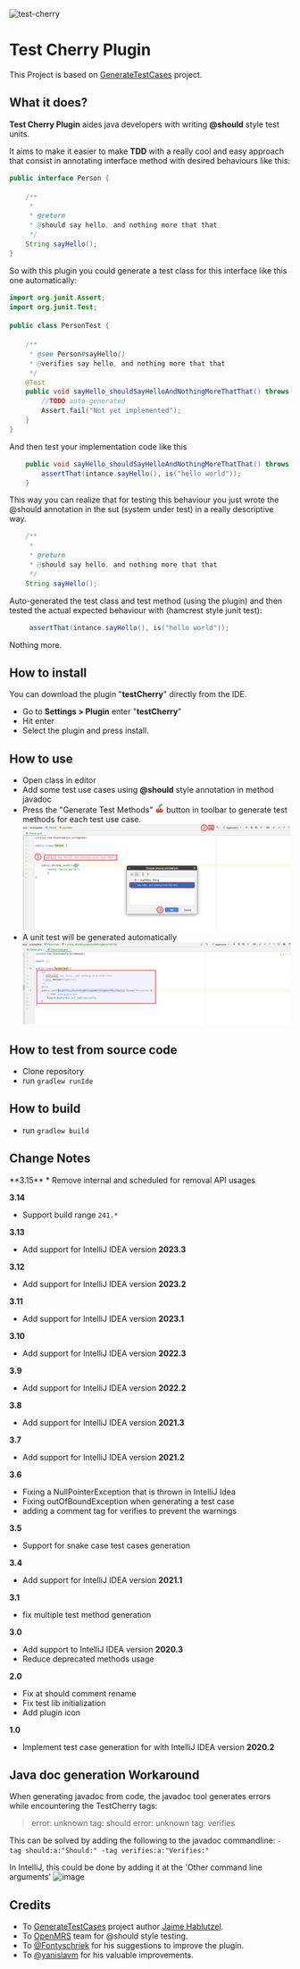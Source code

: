 ![test-cherry](https://socialify.git.ci/Hazem-Ben-Khalfallah/test-cherry/image?description=1&descriptionEditable=An%20Intellij%20Plugin%20that%20generates%20unit%20test%20methods%20from%20%40should%20tags%20in%20methods%20javadoc&font=Source%20Code%20Pro&language=1&logo=https%3A%2F%2Fgithub.com%2FHazem-Ben-Khalfallah%2Ftest-cherry%2Fraw%2Fmaster%2Fsnapshots%2Fcherry.png&owner=1&pattern=Brick%20Wall&stargazers=1&theme=Dark)

<h1>Test Cherry  Plugin </h1>

This Project is based on <a href="https://github.com/hablutzel1/GenerateTestCases">GenerateTestCases</a> project.


<h2>What it does?</h2>

**Test Cherry Plugin** aides java developers with writing **@should** style test units.

It aims to make it easier to make **TDD** with a really cool and easy approach that consist in
 annotating interface method with desired behaviours like this:
```java
public interface Person {

    /**
     *
     * @return
     * @should say hello, and nothing more that that
     */
    String sayHello();
}
```

So with this plugin you could generate a test class for this interface like this one automatically:
```java
import org.junit.Assert;
import org.junit.Test;

public class PersonTest {

	/**
	 * @see Person#sayHello()
	 * @verifies say hello, and nothing more that that
	 */
	@Test
	public void sayHello_shouldSayHelloAndNothingMoreThatThat() throws Exception {
		//TODO auto-generated
		Assert.fail("Not yet implemented");
	}
}
```

And then test your implementation code like this
```java
    public void sayHello_shouldSayHelloAndNothingMoreThatThat() throws Exception {
        assertThat(intance.sayHello(), is("hello world"));
    }
```

This way you can realize that for testing this behaviour you just wrote the @should annotation in the sut (system under test) in a really
descriptive way.
```java
    /**
     *
     * @return
     * @should say hello, and nothing more that that
     */
    String sayHello();
```
Auto-generated the test class and test method (using the plugin) and then tested the actual expected behaviour with (hamcrest style junit test):
```java
     assertThat(intance.sayHello(), is("hello world"));
```
Nothing more.

<h2>How to install</h2>

You can download the plugin "**testCherry**" directly from the IDE. 
* Go to **Settings > Plugin** enter "**testCherry**" 
* Hit enter 
* Select the plugin and press install.

<h2>How to use</h2>

* Open class in editor
* Add some test use cases using **@should** style annotation in method javadoc
* Press the "Generate Test Methods" ![logo](src/main/resources/images/logo.png) button in toolbar to generate test methods for each test use case.
![logo](snapshots/cherryTest_image1.png)
* A unit test will be generated automatically
![logo](snapshots/cherryTest_image2.png)

<h2>How to test from source code</h2>

* Clone repository
* run ```gradlew runIde```


<h2>How to build</h2>

* run ```gradlew build```

<h2>Change Notes</h2>
**3.15**
* Remove  internal and scheduled for removal API usages

**3.14**
* Support build range `241.*`

**3.13**
* Add support for IntelliJ IDEA version **2023.3**

**3.12**
* Add support for IntelliJ IDEA version **2023.2**

**3.11**
* Add support for IntelliJ IDEA version **2023.1**

**3.10**
* Add support for IntelliJ IDEA version **2022.3**

**3.9**
* Add support for IntelliJ IDEA version **2022.2**

**3.8**
* Add support for IntelliJ IDEA version **2021.3**

**3.7**
* Add support for IntelliJ IDEA version **2021.2**

**3.6**
* Fixing a NullPointerException that is thrown in IntelliJ Idea
* Fixing outOfBoundException when generating a test case
* adding a comment tag for verifies to prevent the warnings

**3.5**
* Support for snake case test cases generation

**3.4**
* Add support for IntelliJ IDEA version **2021.1**

**3.1**
* fix multiple test method generation

**3.0**
* Add support to IntelliJ IDEA version **2020.3**
* Reduce deprecated methods usage 

**2.0**
* Fix at should comment rename
* Fix test lib initialization
* Add plugin icon

**1.0**
* Implement test case generation for with IntelliJ IDEA version **2020.2**

<h2>Java doc generation Workaround</h2>
When generating javadoc from code, the javadoc tool generates errors while encountering the TestCherry tags:

> error: unknown tag: should
> error: unknown tag: verifies

This can be solved by adding the following to the javadoc commandline:
`-tag should:a:"Should:" -tag verifies:a:"Verifies:"`

In IntelliJ, this could be done by adding it at the 'Other command line arguments'
![image](https://user-images.githubusercontent.com/2254658/105058726-cf919f00-5a76-11eb-8aa5-c91c13a2e9cc.png)


<h2>Credits</h2>

* To <a href="https://github.com/hablutzel1/GenerateTestCases">GenerateTestCases</a> project author <a href="https://github.com/hablutzel1">Jaime Hablutzel</a>.
* To <a href="https://wiki.openmrs.org/display/docs/Generate+Test+Case+Plugin">OpenMRS</a> team for @should style testing.
* To <a href="https://github.com/Fontyschriek">@Fontyschriek</a> for his suggestions to improve the plugin.
* To <a href="https://github.com/yanislavm">@yanislavm</a> for his valuable improvements.
